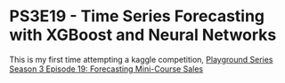 # PS3E19 - Time Series Forecasting with XGBoost and Neural Networks
This is my first time attempting a kaggle competition, [Playground Series Season 3 Episode 19: Forecasting Mini-Course Sales](https://www.kaggle.com/competitions/playground-series-s3e19)
